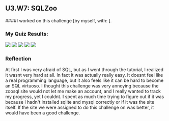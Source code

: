 ## U3.W7: SQLZoo

####I worked on this challenge [by myself, with: ].



### My Quiz Results:
<!-- Include the link to your image (saved in the imgs folder) to display it inline. -->
<img src="https://github.com/jessonfoo/phase-0-unit-3/blob/master/week-7/imgs/Challenge%201%20Quizzes/Select%20Basics.png">
<img src="https://github.com/jessonfoo/phase-0-unit-3/blob/master/week-7/imgs/Challenge%201%20Quizzes/SELECT_FROM_world.png">
<img src="https://github.com/jessonfoo/phase-0-unit-3/blob/master/week-7/imgs/Challenge%201%20Quizzes/NOBEL_quiz.png">
<img src="https://github.com/jessonfoo/phase-0-unit-3/blob/master/week-7/imgs/Challenge%201%20Quizzes/Sum_and_Count_Quizz.png">
<img src="https://github.com/jessonfoo/phase-0-unit-3/blob/master/week-7/imgs/Challenge%201%20Quizzes/Join_quiz.png">





### Reflection

At first I was very afraid of SQL, but as I went through the tutorial, I realized it wasnt very hard at all. In fact it was actually really easy. It doesnt feel like a real programming language, but it also feels like it can be hard to become an SQL virtuoso. I thought this challenge was very annoying because the zoosql site would not let me make an account, and I really wanted to track my progress, yet I couldnt. I spent as much time trying to figure out if it was because I hadn't installed sqlite and mysql correctly or if it was the site itself. If the site we were assigned to do this challenge on was better, it would have been a good challenge.